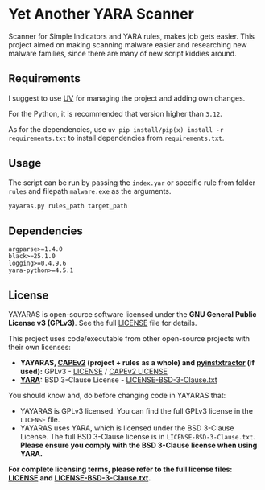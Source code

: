 # Yet Another YARA Scanner

Scanner for Simple Indicators and YARA rules, makes job gets easier. This project aimed on making scanning malware easier and researching new malware families, since there are many of new script kiddies around.

## Requirements

I suggest to use [UV](https://github.com/astral-sh/uv) for managing the project and adding own changes.

For the Python, it is recommended that version higher than `3.12`.

As for the dependencies, use `uv pip install/pip(x) install -r requirements.txt` to install dependencies from `requirements.txt`.

## Usage

The script can be run by passing the `index.yar` or specific rule from folder `rules` and filepath `malware.exe` as the arguments.

```bash
yayaras.py rules_path target_path
```

## Dependencies

```pip
argparse>=1.4.0
black>=25.1.0
logging>=0.4.9.6
yara-python>=4.5.1
```

## License

YAYARAS is open-source software licensed under the **GNU General Public License v3 (GPLv3)**. See the full [LICENSE](LICENSE) file for details.

This project uses code/executable from other open-source projects with their own licenses:

* **YAYARAS, [CAPEv2](https://github.com/kevoreilly/CAPEv2) (project + rules as a whole) and [pyinstxtractor](https://github.com/extremecoders-re/pyinstxtractor) (if used):** GPLv3 - [LICENSE](LICENSE) / [CAPEv2 LICENSE](https://github.com/kevoreilly/CAPEv2/blob/master/LICENSE)
* **[YARA](https://github.com/virustotal/yara):** BSD 3-Clause License - [LICENSE-BSD-3-Clause.txt](LICENSE-BSD-3-Clause.txt)

You should know and, do before changing code in YAYARAS that:

* YAYARAS is GPLv3 licensed. You can find the full GPLv3 license in the `LICENSE` file.
* YAYARAS uses YARA, which is licensed under the BSD 3-Clause License. The full BSD 3-Clause license is in `LICENSE-BSD-3-Clause.txt`.  **Please ensure you comply with the BSD 3-Clause license when using YARA.**

**For complete licensing terms, please refer to the full license files: [LICENSE](LICENSE) and [LICENSE-BSD-3-Clause.txt](LICENSE-BSD-3-Clause.txt).**
